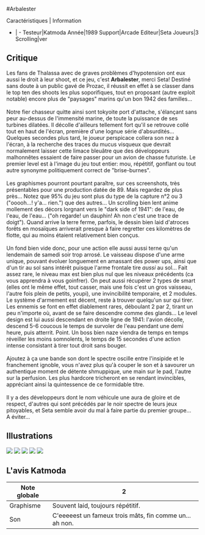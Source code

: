 #Arbalester

Caractéristiques | Information
- | -
Testeur|Katmoda
Année|1989
Support|Arcade
Editeur|Seta
Joueurs|3
Scrolling|ver

## Critique
Les fans de Thalassa avec de graves problèmes d'hypotension ont eux aussi le droit à leur shoot, et ce jeu, c'est <b>Arbalester</b>, merci Seta! Destiné sans doute à un public gavé de Prozac, il réussit en effet à se classer dans le top ten des shoots les plus soporifiques, tout en proposant (autre exploit notable) encore plus de "paysages" marins qu'un bon 1942 des familles...<br/><br/>Notre fier chasseur quitte ainsi sont tokyoite port d'attache, s'élançant sans peur au-dessus de l'immensité marine,  de toute la puissance de ses turbines dilatées. Il décolle d'ailleurs tellement fort qu'il se retrouve collé tout en haut de l'écran, première d'une lognue série d'absurdités... Quelques secondes plus tard, le joueur perspicace collera son nez à l'écran, à la recherche des traces du mucus visqueux que devrait normalement laisser cette limace bleuâtre que des développeurs malhonnêtes essaient de faire passer pour un avion de chasse futuriste. Le premier level est à l'image du jeu tout entier: mou, répétitif, gonflant ou tout autre synonyme politiquement correct de "brise-burnes".<br/><br/>Les graphismes pourront pourtant paraître, sur ces screenshots, très présentables pour une production datée de 89. Mais regardez de plus près... Notez que 95% du jeu sont plus du type de la capture n°2 ou 3 ("ooooh...! y'a... rien.") que des autres... Un scrolling bien lent anime mollement des décors lorgnant vers le "dark side of 1941": de l'eau, de l'eau, de l'eau... ("oh regarde! un dauphin! Ah non c'est une trace de doigt"). Quand arrive la terre ferme, parfois, le dessin bien laid d'atroces forêts en mosaïques arriverait presque à faire regretter ces kilomètres de flotte, qui au moins étaient relativement bien conçus.<br/><br/>Un fond bien vide donc, pour une action elle aussi aussi terne qu'un lendemain de samedi soir trop arrosé. Le vaisseau dispose d'une arme unique, pouvant évoluer longuement en amassant des power ups, ainsi que d'un tir au sol sans intérêt puisque l'arme frontale tire <i>aussi</i> au sol... Fait assez rare, le niveau max est bien plus nul que les niveaux précédents (ca vous apprendra à vous goinfrer). On peut aussi récupérer 2 types de smart (elles ont le même effet, tout casser, mais une fois c'est un gros vaisseau, l'autre fois plein de petits, youpi), une invincibilité temporaire, et 2 modules. Le système d'armement est décent, reste à trouver quelqu'un sur qui tirer. Les ennemis se font en effet diablement rares, déboulant 2 par 2, tirant un peu n'importe où, avant de se faire descendre comme des glands... Le level design est lui aussi descendant en droite ligne de 1941: l'avion décolle, descend 5-6 coucous le temps de survoler de l'eau pendant une demi heure, puis atterrit. Point. Un boss bien naze viendra de temps en temps réveiller les moins somnolents, le temps de 15 secondes d'une action intense consistant à tirer tout droit sans bouger.<br/><br/>Ajoutez à ça une bande son dont le spectre oscille entre l'insipide et le franchement ignoble, vous n'avez plus qu'à couper le son et à savourer un authentique moment de détente shmuppique, une main sur le pad, l'autre sur la perfusion. Les plus hardcore tricheront en se rendant invincibles, appréciant ainsi la quintessence de ce formidable titre.<br/><br/>Il y a des développeurs dont le nom véhicule une aura de gloire et de respect, d'autres qui sont précédés par le noir spectre de leurs jeux pitoyables, et Seta semble avoir du mal à faire partie du premier groupe...<br/>A éviter...

## Illustrations
![](http://www.shmup.com/images/thumbs/img_fiche_1_15.gif)
![](http://www.shmup.com/images/thumbs/img_fiche_2_15.jpg)
![](http://www.shmup.com/images/thumbs/img_fiche_3_15.gif)
![](http://www.shmup.com/images/thumbs/img_fiche_4_15.jpg)
![](http://www.shmup.com/images/thumbs/)

## L'avis Katmoda
Note globale|2
-|-
Graphisme|Souvent laid, toujours répétitif.
Son|C'eeeeest un fameux trois mâts, fin comme un... ah non.
